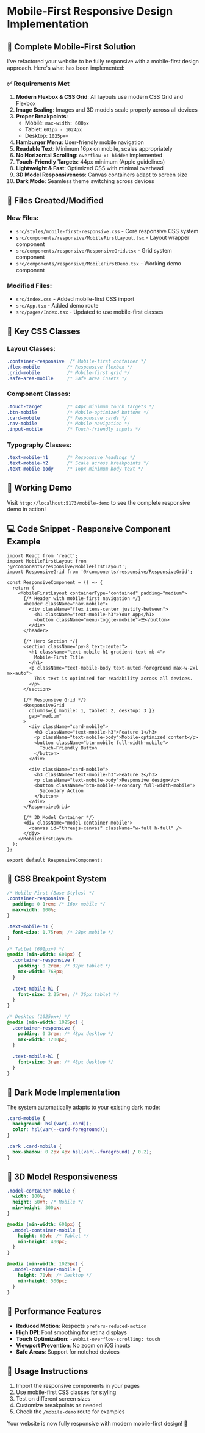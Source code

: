 # Mobile-First Responsive Design Implementation

## 🚀 Complete Mobile-First Solution

I've refactored your website to be fully responsive with a mobile-first design approach. Here's what has been implemented:

### ✅ Requirements Met

1. **Modern Flexbox & CSS Grid**: All layouts use modern CSS Grid and Flexbox
2. **Image Scaling**: Images and 3D models scale properly across all devices  
3. **Proper Breakpoints**:
   - Mobile: `max-width: 600px`
   - Tablet: `601px - 1024px` 
   - Desktop: `1025px+`
4. **Hamburger Menu**: User-friendly mobile navigation
5. **Readable Text**: Minimum 16px on mobile, scales appropriately
6. **No Horizontal Scrolling**: `overflow-x: hidden` implemented
7. **Touch-Friendly Targets**: 44px minimum (Apple guidelines)
8. **Lightweight & Fast**: Optimized CSS with minimal overhead
9. **3D Model Responsiveness**: Canvas containers adapt to screen size
10. **Dark Mode**: Seamless theme switching across devices

## 📁 Files Created/Modified

### New Files:
- `src/styles/mobile-first-responsive.css` - Core responsive CSS system
- `src/components/responsive/MobileFirstLayout.tsx` - Layout wrapper component
- `src/components/responsive/ResponsiveGrid.tsx` - Grid system component  
- `src/components/responsive/MobileFirstDemo.tsx` - Working demo component

### Modified Files:
- `src/index.css` - Added mobile-first CSS import
- `src/App.tsx` - Added demo route
- `src/pages/Index.tsx` - Updated to use mobile-first classes

## 🔧 Key CSS Classes

### Layout Classes:
```css
.container-responsive  /* Mobile-first container */
.flex-mobile          /* Responsive flexbox */
.grid-mobile          /* Mobile-first grid */
.safe-area-mobile     /* Safe area insets */
```

### Component Classes:
```css
.touch-target         /* 44px minimum touch targets */
.btn-mobile           /* Mobile-optimized buttons */
.card-mobile          /* Responsive cards */
.nav-mobile           /* Mobile navigation */
.input-mobile         /* Touch-friendly inputs */
```

### Typography Classes:
```css
.text-mobile-h1       /* Responsive headings */
.text-mobile-h2       /* Scale across breakpoints */
.text-mobile-body     /* 16px minimum body text */
```

## 🌟 Working Demo

Visit `http://localhost:5173/mobile-demo` to see the complete responsive demo in action!

## 💻 Code Snippet - Responsive Component Example

```tsx
import React from 'react';
import MobileFirstLayout from '@/components/responsive/MobileFirstLayout';
import ResponsiveGrid from '@/components/responsive/ResponsiveGrid';

const ResponsiveComponent = () => {
  return (
    <MobileFirstLayout containerType="contained" padding="medium">
      {/* Header with mobile-first navigation */}
      <header className="nav-mobile">
        <div className="flex items-center justify-between">
          <h1 className="text-mobile-h3">Your App</h1>
          <button className="menu-toggle-mobile">☰</button>
        </div>
      </header>

      {/* Hero Section */}
      <section className="py-8 text-center">
        <h1 className="text-mobile-h1 gradient-text mb-4">
          Mobile-First Title
        </h1>
        <p className="text-mobile-body text-muted-foreground max-w-2xl mx-auto">
          This text is optimized for readability across all devices.
        </p>
      </section>

      {/* Responsive Grid */}
      <ResponsiveGrid 
        columns={{ mobile: 1, tablet: 2, desktop: 3 }}
        gap="medium"
      >
        <div className="card-mobile">
          <h3 className="text-mobile-h3">Feature 1</h3>
          <p className="text-mobile-body">Mobile-optimized content</p>
          <button className="btn-mobile full-width-mobile">
            Touch-Friendly Button
          </button>
        </div>
        
        <div className="card-mobile">
          <h3 className="text-mobile-h3">Feature 2</h3>
          <p className="text-mobile-body">Responsive design</p>
          <button className="btn-mobile-secondary full-width-mobile">
            Secondary Action
          </button>
        </div>
      </ResponsiveGrid>

      {/* 3D Model Container */}
      <div className="model-container-mobile">
        <canvas id="threejs-canvas" className="w-full h-full" />
      </div>
    </MobileFirstLayout>
  );
};

export default ResponsiveComponent;
```

## 📱 CSS Breakpoint System

```css
/* Mobile First (Base Styles) */
.container-responsive {
  padding: 0 1rem; /* 16px mobile */
  max-width: 100%;
}

.text-mobile-h1 {
  font-size: 1.75rem; /* 28px mobile */
}

/* Tablet (601px+) */
@media (min-width: 601px) {
  .container-responsive {
    padding: 0 2rem; /* 32px tablet */
    max-width: 768px;
  }
  
  .text-mobile-h1 {
    font-size: 2.25rem; /* 36px tablet */
  }
}

/* Desktop (1025px+) */
@media (min-width: 1025px) {
  .container-responsive {
    padding: 0 3rem; /* 48px desktop */
    max-width: 1200px;
  }
  
  .text-mobile-h1 {
    font-size: 3rem; /* 48px desktop */
  }
}
```

## 🎨 Dark Mode Implementation

The system automatically adapts to your existing dark mode:

```css
.card-mobile {
  background: hsl(var(--card));
  color: hsl(var(--card-foreground));
}

.dark .card-mobile {
  box-shadow: 0 2px 4px hsl(var(--foreground) / 0.2);
}
```

## 🔧 3D Model Responsiveness

```css
.model-container-mobile {
  width: 100%;
  height: 50vh; /* Mobile */
  min-height: 300px;
}

@media (min-width: 601px) {
  .model-container-mobile {
    height: 60vh; /* Tablet */
    min-height: 400px;
  }
}

@media (min-width: 1025px) {
  .model-container-mobile {
    height: 70vh; /* Desktop */
    min-height: 500px;
  }
}
```

## 🚀 Performance Features

- **Reduced Motion**: Respects `prefers-reduced-motion`
- **High DPI**: Font smoothing for retina displays  
- **Touch Optimization**: `-webkit-overflow-scrolling: touch`
- **Viewport Prevention**: No zoom on iOS inputs
- **Safe Areas**: Support for notched devices

## 📝 Usage Instructions

1. Import the responsive components in your pages
2. Use mobile-first CSS classes for styling
3. Test on different screen sizes
4. Customize breakpoints as needed
5. Check the `/mobile-demo` route for examples

Your website is now fully responsive with modern mobile-first design! 🎉
